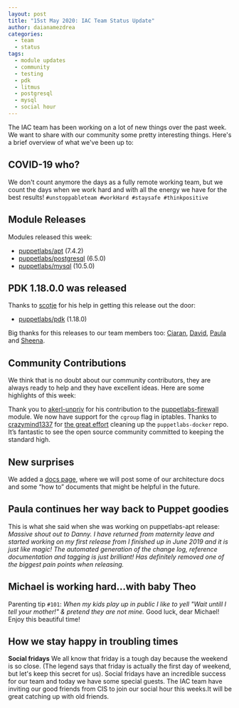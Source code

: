 ```yaml
---
layout: post
title: "15st May 2020: IAC Team Status Update"
author: daianamezdrea
categories:
  - team
  - status
tags:
  - module updates
  - community
  - testing
  - pdk
  - litmus
  - postgresql
  - mysql
  - social hour
---
```

The IAC team has been working on a lot of new things over the past week. We want to share with our community some pretty interesting things. Here's a brief overview of what we've been up to:

## COVID-19 who?
We don't count anymore the days as a fully remote working team, but we count the days when we work hard and with all the energy we have for the best results!
`#unstoppableteam #workHard #staysafe #thinkpositive`

## Module Releases

Modules released this week:
- [puppetlabs/apt](https://github.com/puppetlabs/puppetlabs-apt) (7.4.2)
- [puppetlabs/postgresql](https://github.com/puppetlabs/puppetlabs-postgresql) (6.5.0)
- [puppetlabs/mysql](https://github.com/puppetlabs/puppetlabs-mysql) (10.5.0)

## PDK 1.18.0.0 was released

Thanks to [scotje](https://github.com/scotje) for his help in getting this release out the door:
- [puppetlabs/pdk](https://github.com/puppetlabs/pdk) (1.18.0)

Big thanks for this releases to our team members too: [Ciaran](https://github.com/sanfrancrisko), [David](https://github.com/david22swan), [Paula](https://github.com/pmcmaw) and [Sheena](https://github.com/sheenaajay).

## Community Contributions

We think that is no doubt about our community contributors, they are always ready to help and they have excellent ideas. Here are some highlights of this week:

Thank you to [akerl-unpriv](https://github.com/akerl-unpriv) for his contribution to the [puppetlabs-firewall](https://github.com/puppetlabs-firewall) module. We now have support for the `cgroup` flag in iptables.
Thanks to [crazymind1337](https://github.com/crazymind1337) for [the great effort](https://github.com/puppetlabs/puppetlabs-docker/pull/607) cleaning up the `puppetlabs-docker` repo. It’s fantastic to see the open source community committed to keeping the standard high.

## New surprises

We added a [docs page](https://github.com/puppetlabs/iac/pull/57), where we will post some of our architecture docs and some “how to” documents that might be helpful in the future.

## Paula continues her way back to Puppet goodies

This is what she said when she was working on puppetlabs-apt release:
*Massive shout out to Danny. I have returned from maternity leave and started working on my first release from I finished up in June 2019 and it is just like magic! The automated generation of the change log, reference documentation and tagging is just brilliant! Has definitely removed one of the biggest pain points when releasing.*

## Michael is working hard...with baby Theo

Parenting tip
`#101`:
*When my kids play up in public I like to yell "Wait untill I tell your mother!" & pretend they are not mine.*
Good luck, dear Michael! Enjoy this beautiful time!


## How we stay happy in troubling times

**Social fridays**
We all know  that friday is a tough day because the weekend is so close. (The legend says that friday is actually the first day of weekend, but let's keep this secret for us). Social fridays have an incredible success for our team and today we have some special guests.
The IAC team have inviting our good friends from CIS to join our social hour this weeks.It will be great catching up with old friends. 
